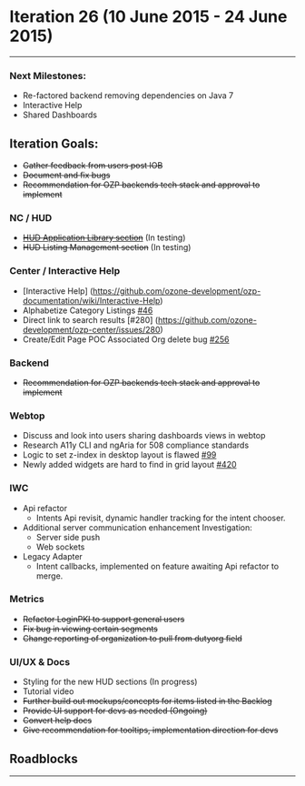 # Iteration 26 (10 June 2015 - 24 June 2015)

*** 
### Next Milestones:
* Re-factored backend removing dependencies on Java 7
* Interactive Help
* Shared Dashboards


## Iteration Goals:
* ~~Gather feedback from users post IOB~~
* ~~Document and fix bugs~~ 
* ~~Recommendation for OZP backends tech stack and approval to implement~~

### NC / HUD
* ~~[HUD Application Library section](https://github.com/ozone-development/ozp-documentation/wiki/Customized-HUD)~~ (In testing)
* ~~HUD Listing Management section~~ (In testing)

### Center / Interactive Help
* [Interactive Help] (https://github.com/ozone-development/ozp-documentation/wiki/Interactive-Help)
* Alphabetize Category Listings [#46](https://github.com/ozone-development/ozp-center/issues/46)
* Direct link to search results [#280] (https://github.com/ozone-development/ozp-center/issues/280)
* Create/Edit Page POC Associated Org delete bug [#256](https://github.com/ozone-development/ozp-center/issues/256)

### Backend
* ~~Recommendation for OZP backends tech stack and approval to implement~~

### Webtop
* Discuss and look into users sharing dashboards views in webtop
* Research A11y CLI and ngAria for 508 compliance standards  
* Logic to set z-index in desktop layout is flawed [#99](http://github.com/ozone-development/ozp-webtop/issues/99)
* Newly added widgets are hard to find in grid layout [#420](http://github.com/ozone-development/ozp-webtop/issues/420)

### IWC
* Api refactor
    * Intents Api revisit, dynamic handler tracking for the intent chooser.
* Additional server communication enhancement Investigation:
    * Server side push
    * Web sockets
* Legacy Adapter
    * Intent callbacks, implemented on feature awaiting Api refactor to merge.

### Metrics
* ~~Refactor LoginPKI to support general users~~
* ~~Fix bug in viewing certain segments~~
* ~~Change reporting of organization to pull from dutyorg field~~

### UI/UX & Docs
* Styling for the new HUD sections (In progress)
* Tutorial video
* ~~Further build out mockups/concepts for items listed in the Backlog~~
* ~~Provide UI support for devs as needed (Ongoing)~~
* ~~Convert help docs~~
* ~~Give recommendation for tooltips, implementation direction for devs~~

## Roadblocks

***